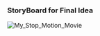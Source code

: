 ### StoryBoard for Final Idea

![My_Stop_Motion_Movie](https://github.com/user-attachments/assets/b5bbd6ba-06c8-4e5d-887e-897758885c03)

